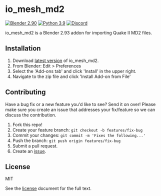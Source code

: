# io_mesh_md2

[![Blender 2.90](https://img.shields.io/badge/blender-2.90-%23f4792b.svg)]() [![Python 3.9](https://img.shields.io/badge/python-3.9-blue.svg)]() [![Discord](https://img.shields.io/badge/discord-chat-7289DA.svg)](https://discord.gg/KvwmdXA)

io_mesh_md2 is a Blender 2.93 addon for importing Quake II MD2 files.

## Installation
1. Download [latest version](https://github.com/joshuaskelly/io_mesh_md2/releases/latest) of io_mesh_md2.
2. From Blender: Edit > Preferences
3. Select the 'Add-ons tab' and click 'Install' in the upper right.
4. Navigate to the zip file and click 'Install Add-on from File'

## Contributing
Have a bug fix or a new feature you'd like to see? Send it on over! Please make sure you create an issue that addresses your fix/feature so we can discuss the contribution.

1. Fork this repo!
2. Create your feature branch: `git checkout -b features/fix-bug`
3. Commit your changes: `git commit -m 'Fixes the following...'`
4. Push the branch: `git push origin features/fix-bug`
5. Submit a pull request.
6. Create an [issue](https://github.com/joshuaskelly/io_mesh_md2/issues/new).

## License
MIT

See the [license](./LICENSE) document for the full text.
